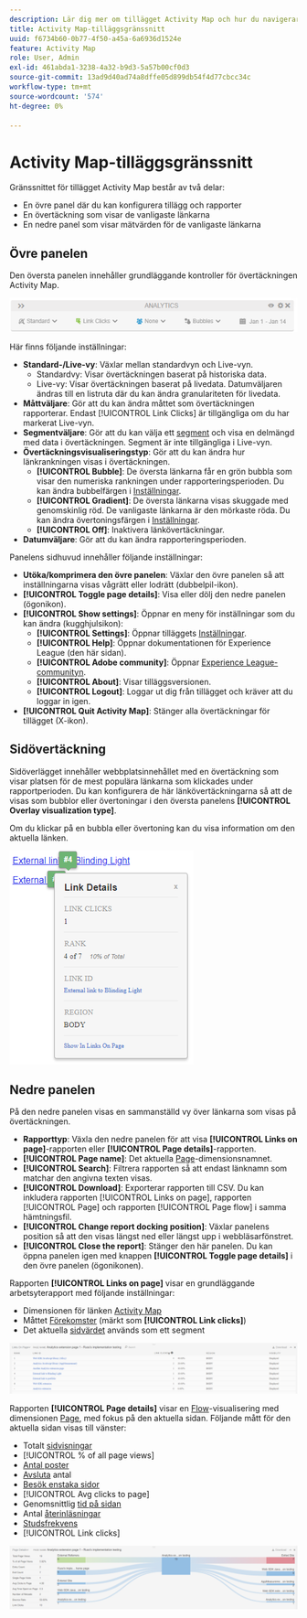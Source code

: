 ```yaml
---
description: Lär dig mer om tillägget Activity Map och hur du navigerar i gränssnittet.
title: Activity Map-tilläggsgränssnitt
uuid: f6734b60-0b77-4f50-a45a-6a6936d1524e
feature: Activity Map
role: User, Admin
exl-id: 461abda1-3238-4a32-b9d3-5a57b00cf0d3
source-git-commit: 13ad9d40ad74a8dffe05d899db54f4d77cbcc34c
workflow-type: tm+mt
source-wordcount: '574'
ht-degree: 0%

---
```


# Activity Map-tilläggsgränssnitt

Gränssnittet för tillägget Activity Map består av två delar:

* En övre panel där du kan konfigurera tillägg och rapporter
* En övertäckning som visar de vanligaste länkarna
* En nedre panel som visar mätvärden för de vanligaste länkarna

## Övre panelen

Den översta panelen innehåller grundläggande kontroller för övertäckningen Activity Map.

![Övertäckning](../assets/overlay.png)

Här finns följande inställningar:

* **Standard-/Live-vy**: Växlar mellan standardvyn och Live-vyn.
   * Standardvy: Visar övertäckningen baserat på historiska data.
   * Live-vy: Visar övertäckningen baserat på livedata. Datumväljaren ändras till en listruta där du kan ändra granulariteten för livedata.
* **Måttväljare**: Gör att du kan ändra måttet som övertäckningen rapporterar. Endast [!UICONTROL Link Clicks] är tillgängliga om du har markerat Live-vyn.
* **Segmentväljare**: Gör att du kan välja ett [segment](/help/components/segmentation/seg-overview.md) och visa en delmängd med data i övertäckningen. Segment är inte tillgängliga i Live-vyn.
* **Övertäckningsvisualiseringstyp**: Gör att du kan ändra hur länkrankningen visas i övertäckningen.
   * **[!UICONTROL Bubble]**: De översta länkarna får en grön bubbla som visar den numeriska rankningen under rapporteringsperioden. Du kan ändra bubbelfärgen i [Inställningar](settings.md).
   * **[!UICONTROL Gradient]**: De översta länkarna visas skuggade med genomskinlig röd. De vanligaste länkarna är den mörkaste röda. Du kan ändra övertoningsfärgen i [Inställningar](settings.md).
   * **[!UICONTROL Off]**: Inaktivera länkövertäckningar.
* **Datumväljare**: Gör att du kan ändra rapporteringsperioden.

Panelens sidhuvud innehåller följande inställningar:

* **Utöka/komprimera den övre panelen**: Växlar den övre panelen så att inställningarna visas vågrätt eller lodrätt (dubbelpil-ikon).
* **[!UICONTROL Toggle page details]**: Visa eller dölj den nedre panelen (ögonikon).
* **[!UICONTROL Show settings]**: Öppnar en meny för inställningar som du kan ändra (kugghjulsikon):
   * **[!UICONTROL Settings]**: Öppnar tilläggets [Inställningar](settings.md).
   * **[!UICONTROL Help]**: Öppnar dokumentationen för Experience League (den här sidan).
   * **[!UICONTROL Adobe community]**: Öppnar [Experience League-communityn](https://experienceleaguecommunities.adobe.com/).
   * **[!UICONTROL About]**: Visar tilläggsversionen.
   * **[!UICONTROL Logout]**: Loggar ut dig från tillägget och kräver att du loggar in igen.
* **[!UICONTROL Quit Activity Map]**: Stänger alla övertäckningar för tillägget (X-ikon).

## Sidövertäckning

Sidöverlägget innehåller webbplatsinnehållet med en övertäckning som visar platsen för de mest populära länkarna som klickades under rapportperioden. Du kan konfigurera de här länkövertäckningarna så att de visas som bubblor eller övertoningar i den översta panelens **[!UICONTROL Overlay visualization type]**.

Om du klickar på en bubbla eller övertoning kan du visa information om den aktuella länken.

![Länkbubbla](../assets/link-bubble.png)

## Nedre panelen

På den nedre panelen visas en sammanställd vy över länkarna som visas på övertäckningen.

* **Rapporttyp**: Växla den nedre panelen för att visa **[!UICONTROL Links on page]**-rapporten eller **[!UICONTROL Page details]**-rapporten.
* **[!UICONTROL Page name]**: Det aktuella [Page](/help/components/dimensions/page.md)-dimensionsnamnet.
* **[!UICONTROL Search]**: Filtrera rapporten så att endast länknamn som matchar den angivna texten visas.
* **[!UICONTROL Download]**: Exporterar rapporten till CSV. Du kan inkludera rapporten [!UICONTROL Links on page], rapporten [!UICONTROL Page] och rapporten [!UICONTROL Page flow] i samma hämtningsfil.
* **[!UICONTROL Change report docking position]**: Växlar panelens position så att den visas längst ned eller längst upp i webbläsarfönstret.
* **[!UICONTROL Close the report]**: Stänger den här panelen. Du kan öppna panelen igen med knappen **[!UICONTROL Toggle page details]** i den övre panelen (ögonikonen).

Rapporten **[!UICONTROL Links on page]** visar en grundläggande arbetsyterapport med följande inställningar:

* Dimensionen för länken [Activity Map](/help/components/dimensions/activity-map-link.md)
* Måttet [Förekomster](/help/components/metrics/occurrences.md) (märkt som **[!UICONTROL Link clicks]**)
* Det aktuella [sidvärdet](/help/components/dimensions/page.md) används som ett segment

![Länkar på sidpanelen](../assets/links-on-page.png)

Rapporten **[!UICONTROL Page details]** visar en [Flow](/help/analyze/analysis-workspace/visualizations/c-flow/flow.md)-visualisering med dimensionen [Page](/help/components/dimensions/page.md), med fokus på den aktuella sidan. Följande mått för den aktuella sidan visas till vänster:

* Totalt [sidvisningar](/help/components/metrics/page-views.md)
* [!UICONTROL % of all page views]
* [Antal poster](/help/components/metrics/entries.md)
* [Avsluta](/help/components/metrics/exits.md) antal
* [Besök enstaka sidor](/help/components/metrics/single-page-visits.md)
* [!UICONTROL Avg clicks to page]
* Genomsnittlig [tid på sidan](/help/components/metrics/time-spent.md)
* Antal [återinläsningar](/help/components/metrics/reloads.md)
* [Studsfrekvens](/help/components/metrics/bounce-rate.md)
* [!UICONTROL Link clicks]

![Sidinformation](../assets/page-details.png)
